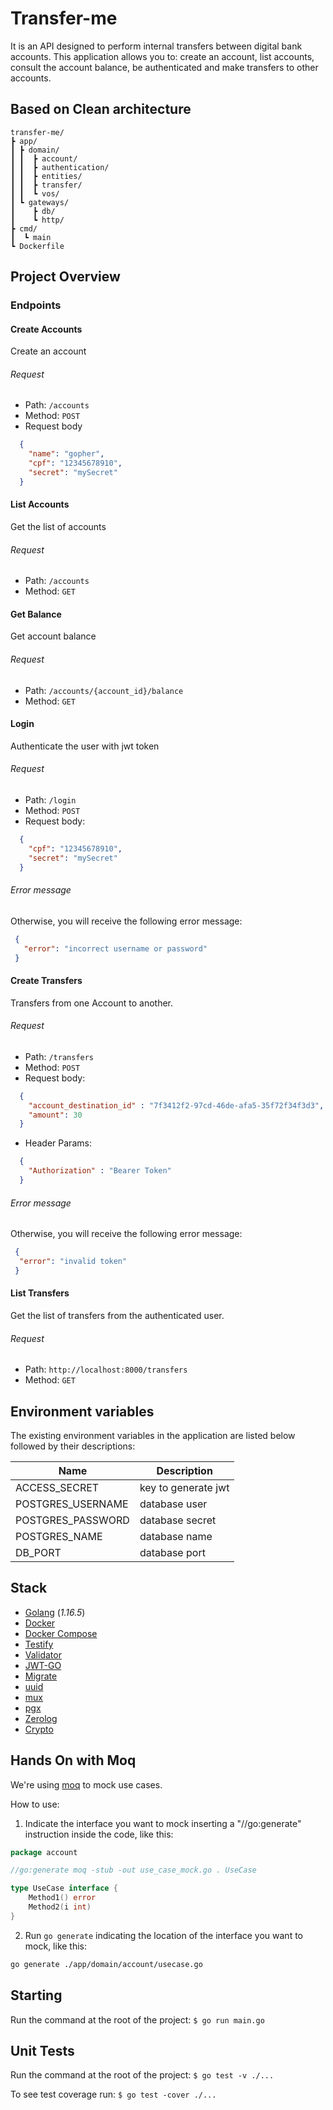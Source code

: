 # Transfer-me

It is an API designed to perform internal transfers between digital bank accounts.
This application allows you to: create an account, list accounts, consult the account balance, be authenticated and make transfers to other accounts.

## Based on Clean architecture
    transfer-me/
    ┣ app/
    ┃ ┣ domain/
    ┃ ┃  ┣ account/
    ┃ ┃  ┣ authentication/
    ┃ ┃  ┣ entities/
    ┃ ┃  ┣ transfer/
    ┃ ┃  ┗ vos/
    ┃ ┗ gateways/
    ┃    ┣ db/
    ┃    ┗ http/
    ┣ cmd/
    ┃  ┗ main
    ┗ Dockerfile

## Project Overview

### Endpoints

#### Create Accounts
Create an account
###### Request
- Path: `/accounts`
- Method: `POST`
- Request body
```json
  {
    "name": "gopher",
    "cpf": "12345678910",
    "secret": "mySecret"
  }
```

#### List Accounts
Get the list of accounts
###### Request
- Path: `/accounts`
- Method: `GET`

#### Get Balance
Get account balance
###### Request
- Path: `/accounts/{account_id}/balance`
- Method: `GET`

#### Login
Authenticate the user with jwt token
###### Request
- Path: `/login`
- Method: `POST`
- Request body:
```json
  {
    "cpf": "12345678910",
    "secret": "mySecret"
  }
```

###### Error message
Otherwise, you will receive the following error message:

```json
 {
   "error": "incorrect username or password"
 }
```


#### Create Transfers
Transfers from one Account to another.
###### Request
- Path: `/transfers`
- Method: `POST`
- Request body:
```json
  {
    "account_destination_id" : "7f3412f2-97cd-46de-afa5-35f72f34f3d3",
    "amount": 30
  }
```
- Header Params:
```json
  {
    "Authorization" : "Bearer Token"
  }
```

###### Error message
Otherwise, you will receive the following error message:

```json
 {
  "error": "invalid token"
 }
```

#### List Transfers
Get the list of transfers from the authenticated user.
###### Request
- Path: `http://localhost:8000/transfers`
- Method: `GET`

## Environment variables

The existing environment variables in the application are listed below followed by their descriptions:

| Name                 |  Description            |
| -------------------- | ----------------------- |
|  ACCESS_SECRET       |  key to generate jwt    |
|  POSTGRES_USERNAME   |  database user          |
|  POSTGRES_PASSWORD   |  database secret        |
|  POSTGRES_NAME       |  database name          |  
|  DB_PORT             |  database port          |


## Stack

- [Golang](https://golang.org/) (*1.16.5*)
- [Docker](https://docs.docker.com/get-docker/)
- [Docker Compose](https://docs.docker.com/compose/install/)
- [Testify](github.com/stretchr/testify)
- [Validator](https://github.com/go-playground/validator)
- [JWT-GO](https://github.com/dgrijalva/jwt-go)
- [Migrate](https://github.com/golang-migrate/migrate)
- [uuid](https://github.com/google/uuid)
- [mux](https://github.com/gorilla/mux)
- [pgx](https://github.com/jackc/pgx)
- [Zerolog](https://github.com/rs/zerolog)
- [Crypto](https://pkg.go.dev/golang.org/x/crypto)

## Hands On with Moq

We're using [moq](https://github.com/matryer/moq) to mock use cases.

How to use:
1) Indicate the interface you want to mock inserting a "//go:generate" instruction inside the code, like this:
```go
package account

//go:generate moq -stub -out use_case_mock.go . UseCase

type UseCase interface {
	Method1() error
	Method2(i int)
}
```

2) Run `go generate` indicating the location of the interface you want to mock, like this:
```bash
go generate ./app/domain/account/usecase.go
```

## Starting
Run the command at the root of the project: `$ go run main.go`

## Unit Tests
Run the command at the root of the project:
`$ go test -v ./...`

To see test coverage run: `$ go test -cover ./...`